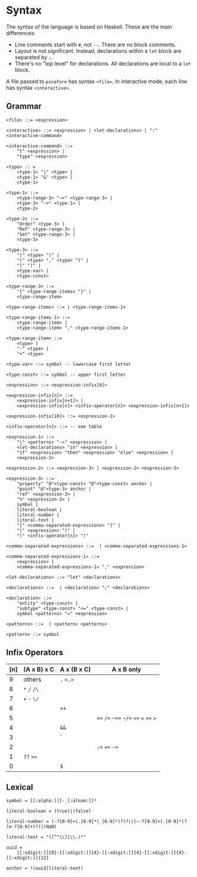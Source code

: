 # Syntax

The syntax of the language is based on Haskell.
These are the main differences:

* Line comments start with `#`, not `--`.
There are no block comments.
* Layout is not significant.
Instead, declarations within a `let` block are separated by `;`.
* There's no "top level" for declarations.
All declarations are local to a `let` block.

A file passed to `pinafore` has syntax `<file>`.
In interactive mode, each line has syntax `<interactive>`.

## Grammar

```no-highlight
<file> ::= <expression>

<interactive> ::= <expression> | <let-declarations> | ":" <interactive-command>

<interactive-command> ::=
    "t" <expression> |
    "type" <expression>

<type> :: =
    <type-1> "|" <type> |
    <type-1> "&" <type> |
    <type-1>

<type-1> ::=
    <type-range-3> "~>" <type-range-3> |
    <type-3> "->" <type-1> |
    <type-2>

<type-2> ::=
    "Order" <type-3> |
    "Ref" <type-range-3> |
    "Set" <type-range-3> |
    <type-3>

<type-3> ::=
    "(" <type> ")" |
    "(" <type> "," <type> ")" |
    "(" ")" |
    <type-var> |
    <type-const>

<type-range-3> ::=
    "{" <type-range-items> "}" |
    <type-range-item>

<type-range-items> ::= | <type-range-items-1>

<type-range-items-1> ::=
    <type-range-item> |
    <type-range-item> "," <type-range-items-1>

<type-range-item> ::=
    <type> |
    "-" <type> |
    "+" <type>

<type-var> ::= symbol -- lowercase first letter

<type-const> ::= symbol -- upper first letter

<expression> ::= <expression-infix[0]>

<expression-infix[n]> ::=
    <expression-infix[n+1]> |
    <expression-infix[n]> <infix-operator[n]> <expression-infix[n+1]>

<expression-infix[10]> ::= <expression-1>

<infix-operator[n]> ::= -- see table

<expression-1> ::=
    "\" <patterns> "->" <expression> |
    <let-declarations> "in" <expression> |
    "if" <expression> "then" <expression> "else" <expression> |
    <expression-2>

<expression-2> ::= <expression-3> | <expression-2> <expression-3>

<expression-3> ::=
    "property" "@"<type-const> "@"<type-const> anchor |
    "point" "@"<type-3> anchor |
    "ref" <expression-3> |
    "%" <expression-3> |
    symbol |
    literal-boolean |
    literal-number |
    literal-text |
    "[" <comma-separated-expressions> "]" |
    "(" <expression> ")" |
    "(" <infix-operator[n]> ")"

<comma-separated-expressions> ::=  | <comma-separated-expressions-1>

<comma-separated-expressions-1> ::=
    <expression> |
    <comma-separated-expressions-1> "," <expression>

<let-declarations> ::= "let" <declarations>

<declarations> ::=  | <declaration> ";" <declarations>

<declaration> ::=
    "entity" <type-const> |
    "subtype" <type-const> "<=" <type-const> |
    symbol <patterns> "=" <expression>

<patterns> ::=  | <pattern> <patterns>

<pattern> ::= symbol
```

## Infix Operators

| [n] | (A x B) x C | A x (B x C) | A x B only |
| --- | --- | --- | --- |
9 | others | `.` `<.>` |
8 | `*` `/` `/\` | |
7 | `+` `-` `\/` | |
6 | | `++` |
5 | | | `==` `/=` `~==` `~/=` `<=` `<` `>=` `>`
4 | | `&&` |
3 | | `||` |
2 | | | `:=` `+=` `-=`
1 | `??` `>>` | |
0 | | `$` |

## Lexical

```no-highlight
symbol = [[:alpha:]][-_[:alnum:]]*

literal-boolean = (true)|(false)

literal-number = (-?[0-9]+(.[0-9]*(_[0-9]*)?)?)|(~-?[0-9]+(.[0-9]*)?(e-?[0-9]+)?)|(NaN)

literal-text = "([^"\\]|\\.)*"

uuid =
    [[:xdigit:]]{8}-[[:xdigit:]]{4}-[[:xdigit:]]{4}-[[:xdigit:]]{4}-[[:xdigit:]]{12}

anchor = !(uuid|literal-text)
```
